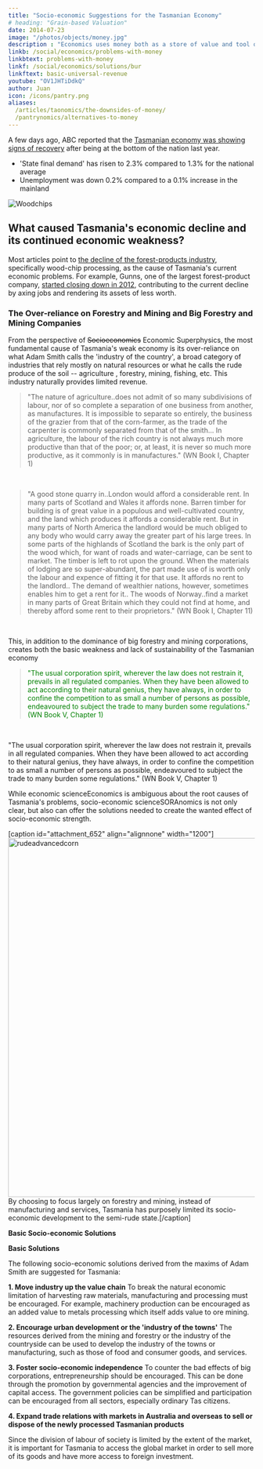 ```yaml
---
title: "Socio-economic Suggestions for the Tasmanian Economy"
# heading: "Grain-based Valuation"
date: 2014-07-23
image: "/photos/objects/money.jpg"
description : "Economics uses money both as a store of value and tool of trade. Pantrynomics uses three tools--money, points, and barter--in order to have more avenues of wealth creation and less chance of circulation blockage. This then makes financial crises and debt slavery obsolete"
linkb: /social/economics/problems-with-money
linkbtext: problems-with-money
linkf: /social/economics/solutions/bur
linkftext: basic-universal-revenue
youtube: "OV1JHTiDdkQ"
author: Juan
icon: /icons/pantry.png
aliases:
  /articles/taonomics/the-downsides-of-money/
  /pantrynomics/alternatives-to-money
---
```




A few days ago, ABC reported that the [Tasmanian economy was showing signs of recovery](http://www.abc.net.au/news/2014-07-21/signs-of-recovery-in-tasmanian-economy-after-rotten-run/5610626) after being at the bottom of the nation last year. 
- 'State final demand' has risen to 2.3% compared to 1.3% for the national average
- Unemployment was down 0.2% compared to a 0.1% increase in the mainland

![Woodchips](http://socioecons.files.wordpress.com/2014/07/woodchips.jpg)


## What caused Tasmania's economic decline and its continued economic weakness?

Most articles point to [the decline of the forest-products industry](http://www.crikey.com.au/2013/01/30/whats-wrong-with-tasmania-australias-freeloading-state), specifically wood-chip processing, as the cause of Tasmania's current economic problems. For example, Gunns, one of the largest forest-product company, [started closing down in 2012](http://www.abc.net.au/news/2012-09-25/timber-company-gunns-in-administration/4279136), contributing to the current decline by axing jobs and rendering its assets of less worth.


### The Over-reliance on Forestry and Mining and Big Forestry and Mining Companies

From the perspective of ~~Socioeconomics~~ Economic Superphysics<!-- (our proposed alternative to Economics) -->, the most fundamental cause of Tasmania's weak economy is its over-reliance on what Adam Smith calls the 'industry of the country', a broad category of industries that rely mostly on natural resources or what he calls the rude produce of the soil -- agriculture , forestry, mining, fishing, etc. This industry naturally provides limited revenue.

<blockquote><span style=&quot;color:#008000;&quot;>&quot;The nature of agriculture..does not admit of so many subdivisions of labour, nor of so complete a separation of one business from another, as manufactures. It is impossible to separate so entirely, the business of the grazier from that of the corn-farmer, as the trade of the carpenter is commonly separated from that of the smith... In agriculture, the labour of the rich country is not always much more productive than that of the poor; or, at least, it is never so much more productive, as it commonly is in manufactures.&quot; (WN Book I, Chapter 1)</span></blockquote>
&nbsp;
<blockquote><span style=&quot;color:#008000;&quot;>&quot;A good stone quarry in..London would afford a considerable rent. In many parts of Scotland and Wales it affords none. Barren timber for building is of great value in a populous and well-cultivated country, and the land which produces it affords a considerable rent. But in many parts of North America the landlord would be much obliged to any body who would carry away the greater part of his large trees. In some parts of the highlands of Scotland the bark is the only part of the wood which, for want of roads and water-carriage, can be sent to market. The timber is left to rot upon the ground. When the materials of lodging are so super-abundant, the part made use of is worth only the labour and expence of fitting it for that use. It affords no rent to the landlord.. The demand of wealthier nations, however, sometimes enables him to get a rent for it.. The woods of Norway..find a market in many parts of Great Britain which they could not find at home, and thereby afford some rent to their proprietors.&quot; <span style=&quot;color:#008000;&quot;>(WN Book I, Chapter 11)</span></span></blockquote>
&nbsp;

This, in addition to the dominance of big forestry and mining corporations, creates both the basic weakness and lack of sustainability of the Tasmanian economy
<blockquote><span style="color:#008000;">"The usual corporation spirit, wherever the law does not restrain it, prevails in all regulated companies. When they have been allowed to act according to their natural genius, they have always, in order to confine the competition to as small a number of persons as possible, endeavoured to subject the trade to many burden some regulations." (WN Book V, Chapter 1)</span></blockquote>
&nbsp;

<span style=&quot;color:#008000;&quot;>&quot;The usual corporation spirit, wherever the law does not restrain it, prevails in all regulated companies. When they have been allowed to act according to their natural genius, they have always, in order to confine the competition to as small a number of persons as possible, endeavoured to subject the trade to many burden some regulations.&quot; (WN Book V, Chapter 1)</span>

While economic scienceEconomics is ambiguous about the root causes of Tasmania's problems, socio-economic scienceSORAnomics is not only clear, but also can offer the solutions needed to create the wanted effect of socio-economic strength.

[caption id="attachment_652" align="alignnone" width="1200"]<img class="wp-image-652 size-full" src="http://socioecons.files.wordpress.com/2014/07/rudeadvancedcorn.png" alt="rudeadvancedcorn" width="1200" height="732" /> By choosing to focus largely on forestry and mining, instead of manufacturing and services, Tasmania has purposely limited its socio-economic development to the semi-rude state.[/caption]

<strong>Basic Socio-economic Solutions</strong>&nbsp;

<strong>Basic Solutions</strong>

The following socio-economic solutions derived from the maxims of Adam Smith are suggested for Tasmania:

<strong>1. Move industry up the value chain</strong>
To break the natural economic limitation of harvesting raw materials, manufacturing and processing must be encouraged. For example, machinery production can be encouraged as an added value to metals processing which itself adds value to ore mining.

<strong>2. Encourage urban development or the 'industry of the towns'</strong>
The resources derived from the mining and forestry or the industry of the countryside can be used to develop the industry of the towns or manufacturing, such as those of food and consumer goods, and services.

<strong>3. Foster socio-economic independence</strong>
To counter the bad effects of big corporations, entrepreneurship should be encouraged. This can be done through the promotion by governmental agencies and the improvement of capital access. The government policies can be simplified and participation can be encouraged from all sectors, especially ordinary Tas citizens.

<strong>4. Expand trade relations with markets in Australia and overseas to sell or dispose of the newly processed Tasmanian products</strong>

Since the division of labour of society is limited by the extent of the market, it is important for Tasmania to access the global market in order to sell more of its goods and have more access to foreign investment.<strong>
</strong>
